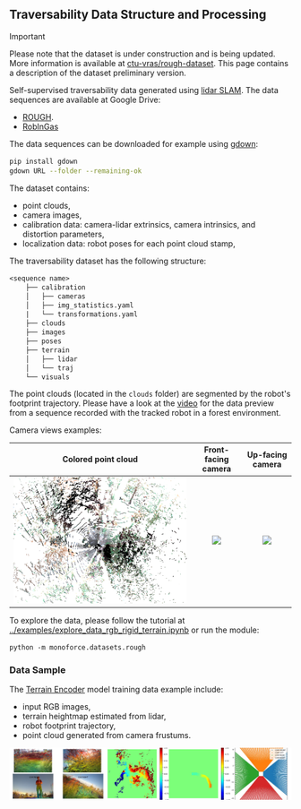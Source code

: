 ## Traversability Data Structure and Processing

> [!IMPORTANT]
> Please note that the dataset is under construction and is being updated.
> More information is available at [ctu-vras/rough-dataset](https://github.com/ctu-vras/rough-dataset).
> This page contains a description of the dataset preliminary version.

Self-supervised traversability data generated using [lidar SLAM](https://github.com/norlab-ulaval/norlab_icp_mapper).
The data sequences are available at Google Drive:
- [ROUGH](https://drive.google.com/drive/folders/1nli-4YExqcBhl0mPNRUjSiNecX4yIcme?usp=sharing).
- [RobInGas](https://drive.google.com/drive/folders/1UoNd5R6R75pBE1n8ztzUzOGsG3FBBHFU?usp=drive_link)

The data sequences can be downloaded for example using [gdown](https://github.com/wkentaro/gdown):
```bash
pip install gdown
gdown URL --folder --remaining-ok
```

The dataset contains:
  - point clouds, 
  - camera images,
  - calibration data: camera-lidar extrinsics, camera intrinsics, and distortion parameters,
  - localization data: robot poses for each point cloud stamp,

The traversability dataset has the following structure:
```commandline
<sequence name>
    ├── calibration
    │   ├── cameras
    │   ├── img_statistics.yaml
    |   └── transformations.yaml
    ├── clouds
    ├── images
    ├── poses
    ├── terrain
    │   ├── lidar
    │   └── traj
    └── visuals
```

The point clouds (located in the `clouds` folder) are segmented by the robot's footprint trajectory.
Please have a look at the
[video](https://drive.google.com/file/d/1CmLwgTUFmKrMXm5hG5n1Bz0XBZqLNifc/view?usp=drive_link)
for the data preview from a sequence recorded with the tracked robot in a forest environment.

Camera views examples:

Colored point cloud            |            Front-facing camera            |        Up-facing camera        
:-----------------------------:|:-----------------------------------------:|:------------------------------:
![](./imgs/rgb_cloud.png) | ![](./imgs/camera_fisheye_front.png) | ![](./imgs/camera_up.png)

To explore the data, please follow the tutorial
at [../examples/explore_data_rgb_rigid_terrain.ipynb](../examples/explore_data_rgb_rigid_terrain.ipynb)
or run the module:
```commandline
python -m monoforce.datasets.rough
```

### Data Sample

The [Terrain Encoder](./TERRAIN_ENCODER.md) model training data example include:
- input RGB images,
- terrain heightmap estimated from lidar,
- robot footprint trajectory,
- point cloud generated from camera frustums.

![](./imgs/lss_data.jpg)

